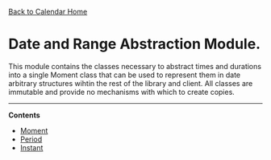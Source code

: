 [Back to Calendar Home](./calendar.md)

# Date and Range Abstraction Module.

This module contains the classes necessary to abstract times and durations into a single Moment class that can be used to represent them in date arbitrary structures wihtin the rest of the library and client. All classes are immutable and provide no mechanisms with which to create copies. 

---
**Contents**

* [Moment](moment/moment.md)
* [Period](period/period.md)
* [Instant](instant/instant.md)